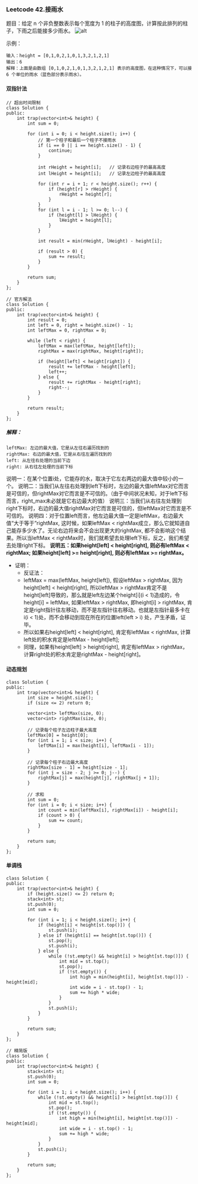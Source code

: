 ### Leetcode 42.接雨水
题目：给定 n 个非负整数表示每个宽度为 1 的柱子的高度图，计算按此排列的柱子，下雨之后能接多少雨水。
![alt](http://106.15.107.76/wp-content/uploads/2021/08/jieyushui-300x101.png)

示例：
```
输入：height = [0,1,0,2,1,0,1,3,2,1,2,1]
输出：6
解释：上面是由数组 [0,1,0,2,1,0,1,3,2,1,2,1] 表示的高度图，在这种情况下，可以接 6 个单位的雨水（蓝色部分表示雨水）。 
```
#### 双指针法
```JavaScript{.line-numbers}
// 超出时间限制
class Solution {
public:
    int trap(vector<int>& height) {
        int sum = 0;

        for (int i = 0; i < height.size(); i++) {
            // 第一个柱子和最后一个柱子不接雨水
            if (i == 0 || i == height.size() - 1) {
                continue;
            }

            int rHeight = height[i];   // 记录右边柱子的最高高度
            int lHeight = height[i];   // 记录左边柱子的最高高度

            for (int r = i + 1; r < height.size(); r++) {
                if (height[r] > rHeight) {
                    rHeight = height[r];
                }
            }
            for (int l = i - 1; l >= 0; l--) {
                if (height[l] > lHeight) {
                    lHeight = height[l];
                }
            }

            int result = min(rHeight, lHeight) - height[i];

            if (result > 0) {
                sum += result;
            }
        }

        return sum;
    }
};
```

```JavaScript{.line-numbers}
// 官方解法
class Solution {
public:
    int trap(vector<int>& height) {
        int result = 0;
        int left = 0, right = height.size() - 1;
        int leftMax = 0, rightMax = 0;

        while (left < right) {
            leftMax = max(leftMax, height[left]);
            rightMax = max(rightMax, height[right]);

            if (height[left] < height[right]) {
                result += leftMax - height[left];
                left++;
            } else {
                result += rightMax - height[right];
                right--;
            }
        }

        return result;
    }
};
```
##### 解释：
```
leftMax: 左边的最大值，它是从左往右遍历找到的
rightMax: 右边的最大值，它是从右往左遍历找到的
left: 从左往右处理的当前下边
right: 从右往左处理的当前下标
```
说明一：在某个位置i处，它能存的水，取决于它左右两边的最大值中较小的一个。
说明二：当我们从左往右处理到left下标时，左边的最大值leftMax对它而言是可信的，但rightMax对它而言是不可信的。（由于中间状况未知，对于left下标而言，right_max未必就是它右边最大的值）
说明三：当我们从右往左处理到right下标时，右边的最大值rightMax对它而言是可信的，但leftMax对它而言是不可信的。
说明四：对于位置left而言，他左边最大值一定是leftMax，右边最大值“大于等于”rightMax, 这时候，如果leftMax < rightMax成立，那么它就知道自己能存多少水了。无论右边将来会不会出现更大的rightMax, 都不会影响这个结果。所以当leftMax < rightMax时，我们就希望去处理left下标，反之，我们希望去处理right下标。
**说明五：如果height[left] < height[right], 则必有leftMax < rightMax; 如果height[left] >= height[right], 则必有leftMax >= rightMax。**
- 证明：
    - 反证法：
    - leftMax = max(leftMax, height[left]), 假设leftMax > rightMax, 因为height[left] < height[right], 所以leftMax > rightMax肯定不是height[left]导致的，那么就是left左边某个height[i](i < 1)造成的，令height[i] = leftMax, 如果leftMax > rightMax, 即height[i] > rightMax, 肯定是right指针往左移动，而不是左指针往右移动。也就是左指针最多卡在i(i < 1)处，而不会移动到现在所在的位置left(left > i) 处，产生矛盾，证毕。
    - 所以如果右height[left] < height[right], 肯定有leftMax < rightMax, 计算left处的积水肯定是leftMax - height[left];
    - 同理，如果有height[left] > height[right], 肯定有leftMax > rightMax，计算right处的积水肯定是rightMax - height[right]。


#### 动态规划
```JavaScript{.line-numbers}
class Solution {
public:
    int trap(vector<int>& height) {
        int size = height.size();
        if (size <= 2) return 0;

        vector<int> leftMax(size, 0);
        vector<int> rightMax(size, 0);

        // 记录每个柱子左边柱子最大高度
        leftMax[0] = height[0];
        for (int i = 1; i < size; i++) {
            leftMax[i] = max(height[i], leftMax[i - 1]);
        }

        // 记录每个柱子右边最大高度
        rightMax[size - 1] = height[size - 1];
        for (int j = size - 2; j >= 0; j--) {
            rightMax[j] = max(height[j], rightMax[j + 1]);
        }

        // 求和
        int sum = 0;
        for (int i = 0; i < size; i++) {
            int count = min(leftMax[i], rightMax[i]) - height[i];
            if (count > 0) {
                sum += count;
            }
        }

        return sum;
    }
};
```

#### 单调栈
```JavaScript{.line-numbers}
class Solution {
public:
    int trap(vector<int>& height) {
        if (height.size() <= 2) return 0;
        stack<int> st;
        st.push(0);
        int sum = 0;

        for (int i = 1; i < height.size(); i++) {
            if (height[i] < height[st.top()]) {
                st.push(i);
            } else if (height[i] == height[st.top()]) {
                st.pop();
                st.push(i);
            } else {
                while (!st.empty() && height[i] > height[st.top()]) {
                    int mid = st.top();
                    st.pop();
                    if (!st.empty()) {
                        int high = min(height[i], height[st.top()]) - height[mid];
                        int wide = i - st.top() - 1;
                        sum += high * wide;
                    }
                }
                st.push(i);
            }
        }

        return sum;
    }
};

// 精简版
class Solution {
public:
    int trap(vector<int>& height) {
        stack<int> st;
        st.push(0);
        int sum = 0;

        for (int i = 1; i < height.size(); i++) {
            while (!st.empty() && height[i] > height[st.top()]) {
                int mid = st.top();
                st.pop();
                if (!st.empty()) {
                    int high = min(height[i], height[st.top()]) - height[mid];
                    int wide = i - st.top() - 1;
                    sum += high * wide;
                }
            }
            st.push(i);
        }

        return sum;
    }
};
```
